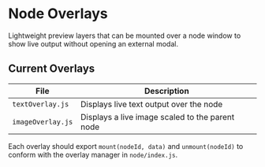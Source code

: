 # Node Overlays

Lightweight preview layers that can be mounted over a node window to show live output without opening an external modal.

## Current Overlays

| File | Description |
|------|-------------|
| `textOverlay.js` | Displays live text output over the node |
| `imageOverlay.js` | Displays a live image scaled to the parent node |

Each overlay should export `mount(nodeId, data)` and `unmount(nodeId)` to conform with the overlay manager in `node/index.js`. 